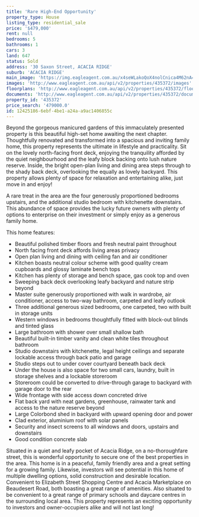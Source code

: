 ```yaml
---
title: 'Rare High-End Opportunity'
property_type: House
listing_type: residential_sale
price: '$479,000'
rent: null
bedrooms: 5
bathrooms: 1
cars: 3
land: 647
status: Sold
address: '30 Saxon Street, ACACIA RIDGE'
suburb: 'ACACIA RIDGE'
main_image: 'https://img.eagleagent.com.au/x4seWLakoQoX4nolCnica4M62nA=/1280x854/smart/https://s3-us-west-2.amazonaws.com/eagleagent-orig/images/6823792/123413282-image-M.jpg'
images: 'http://www.eagleagent.com.au/api/v2/properties/435372/images'
floorplans: 'http://www.eagleagent.com.au/api/v2/properties/435372/floorplans'
documents: 'http://www.eagleagent.com.au/api/v2/properties/435372/documents'
property_id: '435372'
price_search: '479000.0'
id: 12425186-6ebf-4be1-a24a-a9ac1406855c
---
```

Beyond the gorgeous manicured gardens of this immaculately presented property is this beautiful high-set home awaiting the next chapter. Thoughtfully renovated and transformed into a spacious and inviting family home, this property represents the ultimate in lifestyle and practicality. Sit on the lovely north-facing front deck, enjoying the tranquility afforded by the quiet neighbourhood and the leafy block backing onto lush nature reserve. Inside, the bright open-plan living and dining area steps through to the shady back deck, overlooking the equally as lovely backyard. This property allows plenty of space for relaxation and entertaining alike, just move in and enjoy!

A rare treat in the area are the four generously proportioned bedrooms upstairs, and the additional studio bedroom with kitchenette downstairs. This abundance of space provides the lucky future owners with plenty of options to enterprise on their investment or simply enjoy as a generous family home.

This home features:

*  Beautiful polished timber floors and fresh neutral paint throughout
*  North facing front deck affords living areas privacy
*  Open plan living and dining with ceiling fan and air conditioner
*  Kitchen boasts neutral colour scheme with good quality cream cupboards and glossy laminate bench tops
*  Kitchen has plenty of storage and bench space, gas cook top and oven
*  Sweeping back deck overlooking leafy backyard and nature strip beyond
*  Master suite generously proportioned with walk in wardrobe, air conditioner,  access to two-way bathroom, carpeted and leafy outlook
*  Three additional generous sized bedrooms, one carpeted, two with built in storage units
*  Western windows in bedrooms thoughtfully fitted with block-out blinds and tinted glass
*  Large bathroom with shower over small shallow bath
*  Beautiful built-in timber vanity and clean white tiles throughout bathroom
*  Studio downstairs with kitchenette, legal height ceilings and separate lockable access through back patio and garage
* Studio steps out to under cover courtyard beneath back deck
*  Under the house is also space for two small cars, laundry, built in storage shelves and a lockable storeroom
*  Storeroom could be converted to drive-through garage to backyard with garage door to the rear
*  Wide frontage with side access down concreted drive
*  Flat back yard with neat gardens, greenhouse, rainwater tank and access to the nature reserve beyond
*  Large Colorbond shed in backyard with upward opening door and power
*  Clad exterior, aluminium roof with solar panels
*  Security and insect screens to all windows and doors, upstairs and downstairs
*  Good condition concrete slab

Situated in a quiet and leafy pocket of Acacia Ridge, on a no-thoroughfare street, this is wonderful opportunity to secure one of the best properties in the area. This home is in a peaceful, family friendly area and a great setting for a growing family. Likewise, investors will see potential in this home of multiple dwelling options, solid construction and desirable location. Convenient to Elizabeth Street Shopping Centre and Acacia Marketplace on Beaudesert Road, both boasting a great range of amenities. Also situated to be convenient to a great range of primary schools and daycare centres in the surrounding local area. This property represents an exciting opportunity to investors and owner-occupiers alike and will not last long!